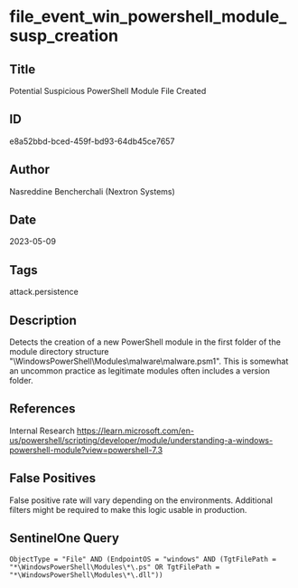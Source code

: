 # file_event_win_powershell_module_susp_creation

## Title
Potential Suspicious PowerShell Module File Created

## ID
e8a52bbd-bced-459f-bd93-64db45ce7657

## Author
Nasreddine Bencherchali (Nextron Systems)

## Date
2023-05-09

## Tags
attack.persistence

## Description
Detects the creation of a new PowerShell module in the first folder of the module directory structure "\WindowsPowerShell\Modules\malware\malware.psm1". This is somewhat an uncommon practice as legitimate modules often includes a version folder.

## References
Internal Research
https://learn.microsoft.com/en-us/powershell/scripting/developer/module/understanding-a-windows-powershell-module?view=powershell-7.3

## False Positives
False positive rate will vary depending on the environments. Additional filters might be required to make this logic usable in production.

## SentinelOne Query
```
ObjectType = "File" AND (EndpointOS = "windows" AND (TgtFilePath = "*\WindowsPowerShell\Modules\*\.ps" OR TgtFilePath = "*\WindowsPowerShell\Modules\*\.dll"))

```